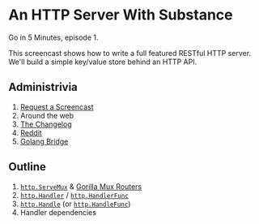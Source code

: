# An HTTP Server With Substance

Go in 5 Minutes, episode 1.

This screencast shows how to write a full featured RESTful HTTP server. We'll build
a simple key/value store behind an HTTP API.

## Administrivia

1. [Request a Screencast](https://github.com/arschles/go-in-5-minutes#request-a-screencast)
2. Around the web
  1. [The Changelog](https://github.com/thechangelog/ping/issues/288)
  2. [Reddit](https://www.reddit.com/r/golang/comments/3mpbyh/weekly_5_minute_screencast_for_gophers/)
  3. [Golang Bridge](https://forum.golangbridge.org/t/new-screencast-for-gophers/124)

## Outline

1. [`http.ServeMux`](https://godoc.org/net/http#ServeMux) & [Gorilla Mux Routers](https://godoc.org/github.com/gorilla/mux#Router)
2. [`http.Handler`](https://godoc.org/net/http#Handler) / [`http.HandlerFunc`](https://godoc.org/net/http#HandlerFunc)
3. [`http.Handle`](https://godoc.org/net/http#Handle) (or [`http.HandleFunc`](https://godoc.org/net/http#HandleFunc))
4. Handler dependencies
